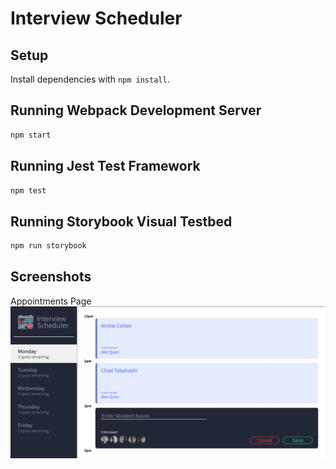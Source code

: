 # Interview Scheduler

## Setup

Install dependencies with `npm install`.

## Running Webpack Development Server

```sh
npm start
```

## Running Jest Test Framework

```sh
npm test
```

## Running Storybook Visual Testbed

```sh
npm run storybook
```
## Screenshots

Appointments Page !["Appointments Page to Add an appointment!"](https://github.com/vbabison/scheduler/blob/master/docs/appointment-form.png)